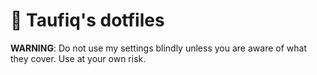 # :banana: Taufiq's dotfiles

**WARNING**: Do not use my settings blindly unless you are aware of what they cover. Use at your own risk.
